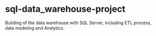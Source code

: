 # sql-data_warehouse-project
Building of the data warehouse with SQL Server, including ETL process, data modeling and Analytics.

